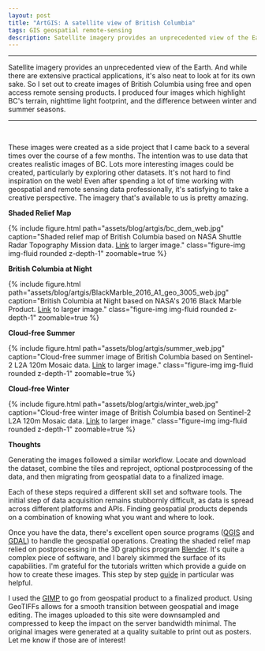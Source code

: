 ```yaml
---
layout: post
title: "ArtGIS: A satellite view of British Columbia"
tags: GIS geospatial remote-sensing
description: Satellite imagery provides an unprecedented view of the Earth. And while there are extensive practical applications, it's also neat to look at for its own sake. So I set out to create images of British Columbia using free and open access remote sensing products. I produced four images which highlight BC's terrain, nighttime light footprint, and the difference between winter and summer seasons.
---
```



---
Satellite imagery provides an unprecedented view of the Earth. And while there are extensive practical applications, it's also neat to look at for its own sake. So I set out to create images of British Columbia using free and open access remote sensing products. I produced four images which highlight BC's terrain, nighttime light footprint, and the difference between winter and summer seasons.

---
<br>

These images were created as a side project that I came back to a several times over the course of a few months. The intention was to use data that creates realistic images of BC. Lots more interesting images could be created, particularly by exploring other datasets. It's not hard to find inspiration on the web! Even after spending a lot of time working with geospatial and remote sensing data professionally, it's satisfying to take a creative perspective. The imagery that's available to us is pretty amazing.


**Shaded Relief Map**
 <div class="text-center blog_image_vpad_50">
        {% include figure.html path="assets/blog/artgis/bc_dem_web.jpg" caption="Shaded relief map of British Columbia based on NASA Shuttle Radar Topography Mission data. 
        <a href='/assets/blog/artgis/bc_dem_web.jpg'> Link</a> to larger image." class="figure-img img-fluid rounded z-depth-1" zoomable=true %}
</div>


**British Columbia at Night**
 <div class="text-center blog_image_vpad_80">
        {% include figure.html path="assets/blog/artgis/BlackMarble_2016_A1_geo_3005_web.jpg" caption="British Columbia at Night based on NASA's 2016 Black Marble Product.
        <a href='/assets/blog/artgis/BlackMarble_2016_A1_geo_3005_web.jpg'>Link</a> to larger image." class="figure-img img-fluid rounded z-depth-1" zoomable=true %}
</div>

**Cloud-free Summer**
 <div class="text-center blog_image_vpad_50">
        {% include figure.html path="assets/blog/artgis/summer_web.jpg" caption="Cloud-free summer image of British Columbia based on Sentinel-2 L2A 120m Mosaic data.
        <a href='/assets/blog/artgis/summer_web.jpg'>Link</a> to larger image." class="figure-img img-fluid rounded z-depth-1" zoomable=true %}
</div>

**Cloud-free Winter**
 <div class="text-center blog_image_vpad_50">
        {% include figure.html path="assets/blog/artgis/winter_web.jpg" caption="Cloud-free winter image of British Columbia based on Sentinel-2 L2A 120m Mosaic data.
        <a href='/assets/blog/artgis/winter_web.jpg'>Link</a> to larger image." class="figure-img img-fluid rounded z-depth-1" zoomable=true %}
</div>

**Thoughts**

Generating the images followed a similar workflow. Locate and download the dataset, combine the tiles and reproject, optional postprocessing of the data, and then migrating from geospatial data to a finalized image. 

Each of these steps required a different skill set and software tools. The initial step of data acquisition remains stubbornly difficult, as data is spread across different platforms and APIs. Finding geospatial products depends on a combination of knowing what you want and where to look. 

Once you have the data, there's excellent open source programs ([QGIS](https://www.qgis.org/en/site/) and [GDAL](https://gdal.org/)) to handle the geospatial operations. Creating the shaded relief map relied on postprocessing in the 3D graphics program [Blender](https://www.blender.org/). It's quite a complex piece of software, and I barely skimmed the surface of its capabilities. I'm grateful for the tutorials written which provide a guide on how to create these images. This step by step [guide](https://github.com/joewdavies/geoblender) in particular was helpful.

I used the [GIMP](https://www.gimp.org/) to go from geospatial product to a finalized product. Using GeoTIFFs allows for a smooth transition between geospatial and image editing. The images uploaded to this site were downsampled and compressed to keep the impact on the server bandwidth minimal. The original images were generated at a quality suitable to print out as posters. Let me know if those are of interest!




<br><br>

